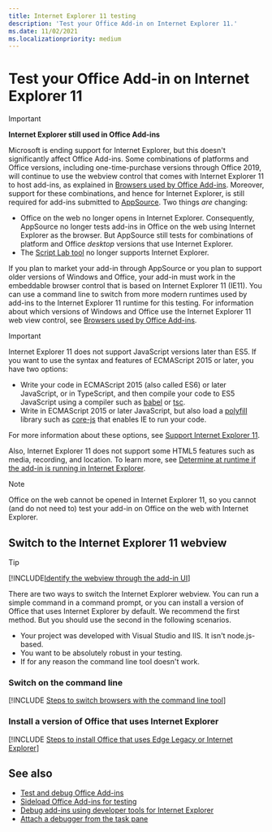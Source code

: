 ```yaml
---
title: Internet Explorer 11 testing
description: 'Test your Office Add-in on Internet Explorer 11.'
ms.date: 11/02/2021
ms.localizationpriority: medium
---
```


# Test your Office Add-in on Internet Explorer 11

> [!IMPORTANT]
> **Internet Explorer still used in Office Add-ins**
>
> Microsoft is ending support for Internet Explorer, but this doesn't significantly affect Office Add-ins. Some combinations of platforms and Office versions, including one-time-purchase versions through Office 2019, will continue to use the webview control that comes with Internet Explorer 11 to host add-ins, as explained in [Browsers used by Office Add-ins](../concepts/browsers-used-by-office-web-add-ins.md). Moreover, support for these combinations, and hence for Internet Explorer, is still required for add-ins submitted to [AppSource](/office/dev/store/submit-to-appsource-via-partner-center). Two things *are* changing:
>
> - Office on the web no longer opens in Internet Explorer. Consequently, AppSource no longer tests add-ins in Office on the web using Internet Explorer as the browser. But AppSource still tests for combinations of platform and Office *desktop* versions that use Internet Explorer.
> - The [Script Lab tool](../overview/explore-with-script-lab.md) no longer supports Internet Explorer.

If you plan to market your add-in through AppSource or you plan to support older versions of Windows and Office, your add-in must work in the embeddable browser control that is based on Internet Explorer 11 (IE11). You can use a command line to switch from more modern runtimes used by add-ins to the Internet Explorer 11 runtime for this testing. For information about which versions of Windows and Office use the Internet Explorer 11 web view control, see [Browsers used by Office Add-ins](../concepts/browsers-used-by-office-web-add-ins.md).

> [!IMPORTANT]
> Internet Explorer 11 does not support JavaScript versions later than ES5. If you want to use the syntax and features of ECMAScript 2015 or later, you have two options:
>
> - Write your code in ECMAScript 2015 (also called ES6) or later JavaScript, or in TypeScript, and then compile your code to ES5 JavaScript using a compiler such as [babel](https://babeljs.io/) or [tsc](https://www.typescriptlang.org/index.html).
> - Write in ECMAScript 2015 or later JavaScript, but also load a [polyfill](https://en.wikipedia.org/wiki/Polyfill_(programming)) library such as [core-js](https://github.com/zloirock/core-js) that enables IE to run your code.
>
> For more information about these options, see [Support Internet Explorer 11](../develop/support-ie-11.md).
>
> Also, Internet Explorer 11 does not support some HTML5 features such as media, recording, and location. To learn more, see [Determine at runtime if the add-in is running in Internet Explorer](../develop/support-ie-11.md#determine-at-runtime-if-the-add-in-is-running-in-internet-explorer).

> [!NOTE]
> Office on the web cannot be opened in Internet Explorer 11, so you cannot (and do not need to) test your add-in on Office on the web with Internet Explorer.

## Switch to the Internet Explorer 11 webview

> [!TIP]
> [!INCLUDE[Identify the webview through the add-in UI](../includes/identify-webview-in-ui.md)]

There are two ways to switch the Internet Explorer webview. You can run a simple command in a command prompt, or you can install a version of Office that uses Internet Explorer by default. We recommend the first method. But you should use the second in the following scenarios.

- Your project was developed with Visual Studio and IIS. It isn't node.js-based.
- You want to be absolutely robust in your testing.
- If for any reason the command line tool doesn't work.

### Switch on the command line

[!INCLUDE [Steps to switch browsers with the command line tool](../includes/use-legacy-edge-or-ie.md)]

### Install a version of Office that uses Internet Explorer

[!INCLUDE [Steps to install Office that uses Edge Legacy or Internet Explorer](../includes/install-office-that-uses-legacy-edge-or-ie.md)]

## See also

* [Test and debug Office Add-ins](test-debug-office-add-ins.md)
* [Sideload Office Add-ins for testing](create-a-network-shared-folder-catalog-for-task-pane-and-content-add-ins.md)
* [Debug add-ins using developer tools for Internet Explorer](debug-add-ins-using-f12-tools-ie.md)
* [Attach a debugger from the task pane](attach-debugger-from-task-pane.md)

